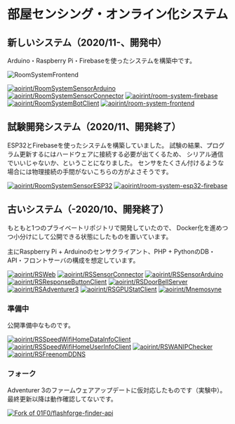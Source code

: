 # 部屋センシング・オンライン化システム
## 新しいシステム（2020/11-、開発中）
Arduino・Raspberry Pi・Firebaseを使ったシステムを構築中です。

![RoomSystemFrontend](https://i.imgur.com/3rEpFwO.png)

[![aoirint/RoomSystemSensorArduino](https://github-readme-stats.vercel.app/api/pin/?username=aoirint&repo=RoomSystemSensorArduino)](https://github.com/aoirint/RoomSystemSensorArduino)
[![aoirint/RoomSystemSensorConnector](https://github-readme-stats.vercel.app/api/pin/?username=aoirint&repo=RoomSystemSensorConnector)](https://github.com/aoirint/RoomSystemSensorConnector)
[![aoirint/room-system-firebase](https://github-readme-stats.vercel.app/api/pin/?username=aoirint&repo=room-system-firebase)](https://github.com/aoirint/room-system-firebase)
[![aoirint/RoomSystemBotClient](https://github-readme-stats.vercel.app/api/pin/?username=aoirint&repo=RoomSystemBotClient)](https://github.com/aoirint/RoomSystemBotClient)
[![aoirint/room-system-frontend](https://github-readme-stats.vercel.app/api/pin/?username=aoirint&repo=room-system-frontend)](https://github.com/aoirint/room-system-frontend)



## 試験開発システム（2020/11、開発終了）
ESP32とFirebaseを使ったシステムを構築していました。
試験の結果、プログラム更新するにはハードウェアに接続する必要が出てくるため、
シリアル通信でいいじゃないか、ということになりました。
センサをたくさん付けるような場合には物理接続の手間がないこちらの方がよさそうです。

[![aoirint/RoomSystemSensorESP32](https://github-readme-stats.vercel.app/api/pin/?username=aoirint&repo=RoomSystemSensorESP32)](https://github.com/aoirint/RoomSystemSensorESP32)
[![aoirint/room-system-esp32-firebase](https://github-readme-stats.vercel.app/api/pin/?username=aoirint&repo=room-system-esp32-firebase)](https://github.com/aoirint/room-system-esp32-firebase)


## 古いシステム（-2020/10、開発終了）
もともと1つのプライベートリポジトリで開発していたので、
Docker化を進めつつ小分けにして公開できる状態にしたものを置いています。

主にRaspberry Pi + Arduinoのセンサクライアント、PHP + PythonのDB・API・フロントサーバの構成を想定しています。

[![aoirint/RSWeb](https://github-readme-stats.vercel.app/api/pin/?username=aoirint&repo=RSWeb)](https://github.com/aoirint/RSWeb)
[![aoirint/RSSensorConnector](https://github-readme-stats.vercel.app/api/pin/?username=aoirint&repo=RSSensorConnector)](https://github.com/aoirint/RSSensorConnector)
[![aoirint/RSSensorArduino](https://github-readme-stats.vercel.app/api/pin/?username=aoirint&repo=RSSensorArduino)](https://github.com/aoirint/RSSensorArduino)
[![aoirint/RSResponseButtonClient](https://github-readme-stats.vercel.app/api/pin/?username=aoirint&repo=RSResponseButtonClient)](https://github.com/aoirint/RSResponseButtonClient)
[![aoirint/RSDoorBellServer](https://github-readme-stats.vercel.app/api/pin/?username=aoirint&repo=RSDoorBellServer)](https://github.com/aoirint/RSDoorBellServer)
[![aoirint/RSAdventurer3](https://github-readme-stats.vercel.app/api/pin/?username=aoirint&repo=RSAdventurer3)](https://github.com/aoirint/RSAdventurer3)
[![aoirint/RSGPUStatClient](https://github-readme-stats.vercel.app/api/pin/?username=aoirint&repo=RSGPUStatClient)](https://github.com/aoirint/RSGPUStatClient)
[![aoirint/Mnemosyne](https://github-readme-stats.vercel.app/api/pin/?username=aoirint&repo=Mnemosyne)](https://github.com/aoirint/Mnemosyne)

### 準備中
公開準備中なものです。

[![aoirint/RSSpeedWifiHomeDataInfoClient](https://github-readme-stats.vercel.app/api/pin/?username=aoirint&repo=RSSpeedWifiHomeDataInfoClient)](https://github.com/aoirint/RSSpeedWifiHomeDataInfoClient)
[![aoirint/RSSpeedWifiHomeUserInfoClient](https://github-readme-stats.vercel.app/api/pin/?username=aoirint&repo=RSSpeedWifiHomeUserInfoClient)](https://github.com/aoirint/RSSpeedWifiHomeUserInfoClient)
[![aoirint/RSWANIPChecker](https://github-readme-stats.vercel.app/api/pin/?username=aoirint&repo=RSWANIPChecker)](https://github.com/aoirint/RSWANIPChecker)
[![aoirint/RSFreenomDDNS](https://github-readme-stats.vercel.app/api/pin/?username=aoirint&repo=RSFreenomDDNS)](https://github.com/aoirint/RSFreenomDDNS)

### フォーク
Adventurer 3のファームウェアアップデートに仮対応したものです（実験中）。
最終更新以降は動作確認してないです。

[![Fork of 01F0/flashforge-finder-api](https://github-readme-stats.vercel.app/api/pin/?username=aoirint&repo=flashforge-finder-api)](https://github.com/aoirint/flashforge-finder-api)
